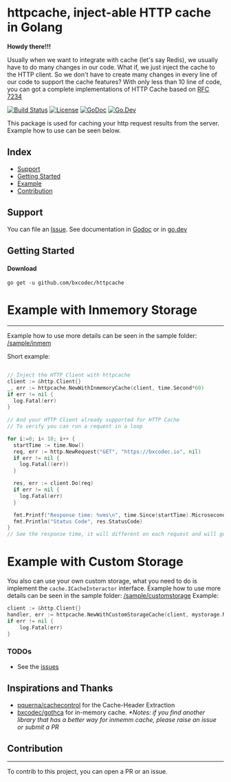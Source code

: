 # httpcache, inject-able HTTP cache in Golang

**Howdy there!!!**

Usually when we want to integrate with cache (let's say Redis), we usually have to do many changes in our code. 
What if, we just inject the cache to the HTTP client. So we don't have to create many changes in every line of our code to support the cache features?
With only less than 10 line of code, you can got a complete implementations of HTTP Cache based on [RFC 7234](http://tools.ietf.org/html/rfc7234)

[![Build Status](https://travis-ci.com/bxcodec/httpcache.svg?token=Y64SjWyDK7wXJiFFqV6M&branch=master)](https://travis-ci.com/bxcodec/httpcache)
[![License](https://img.shields.io/github/license/mashape/apistatus.svg)](https://github.com/bxcodec/httpcache/blob/master/LICENSE)
[![GoDoc](https://godoc.org/github.com/bxcodec/httpcache?status.svg)](https://godoc.org/github.com/bxcodec/httpcache)
[![Go.Dev](https://img.shields.io/badge/go.dev-reference-007d9c?logo=go&logoColor=white)](https://pkg.go.dev/github.com/bxcodec/httpcache?tab=doc)

This package is used for caching your http request results from the server. Example how to use can be seen below.

## Index

* [Support](#support)
* [Getting Started](#getting-started)
* [Example](#example) 
* [Contribution](#contribution)


## Support

You can file an [Issue](https://github.com/bxcodec/httpcache/issues/new).
See documentation in [Godoc](https://godoc.org/github.com/bxcodec/httpcache) or in [go.dev](https://pkg.go.dev/github.com/bxcodec/httpcache?tab=doc)


## Getting Started

#### Download

```shell
go get -u github.com/bxcodec/httpcache
```
# Example with Inmemory Storage

---

Example how to use more details can be seen in the sample folder: [/sample/inmem](/sample/inmem)

Short example:

```go

// Inject the HTTP Client with httpcache
client := &http.Client{}
_, err := httpcache.NewWithInmemoryCache(client, time.Second*60)
if err != nil {
  log.Fatal(err)
}
 
// And your HTTP Client already supported for HTTP Cache
// To verify you can run a request in a loop

for i:=0; i< 10; i++ {
  startTime := time.Now()
  req, err := http.NewRequest("GET", "https://bxcodec.io", nil)
  if err != nil {
    log.Fatal((err))
  }

  res, err := client.Do(req)
  if err != nil {
    log.Fatal(err)
  }

  fmt.Printf("Response time: %vms\n", time.Since(startTime).Microseconds())
  fmt.Println("Status Code", res.StatusCode)
}
// See the response time, it will different on each request and will go smaller.
```

# Example with Custom Storage

You also can use your own custom storage, what you need to do is implement the `cache.ICacheInteractor` interface.
Example how to use more details can be seen in the sample folder: [/sample/customstorage](/sample/customstorage)
Example:

```go
client := &http.Client{}
handler, err := httpcache.NewWithCustomStorageCache(client, mystorage.NewCustomInMemStorage())
if err != nil {
	log.Fatal(err)
}
```

### TODOs
- See the [issues](https://github.com/bxcodec/httpcache/issues)


## Inspirations and Thanks
- [pquerna/cachecontrol](https://github.com/pquerna/cachecontrol) for the Cache-Header Extraction
- [bxcodec/gothca](https://github.com/bxcodec/gotcha) for in-memory cache. _*Notes: if you find another library that has a better way for inmemm cache, please raise an issue or submit a PR_


## Contribution
---

To contrib to this project, you can open a PR or an issue.

